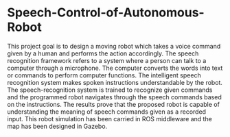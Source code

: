 # Speech-Control-of-Autonomous-Robot

This project goal is to design a moving robot which takes a voice command given by a human and performs the action accordingly. The speech recognition framework refers to a system where a person can talk to a computer through a microphone. The computer converts the words into text or commands to perform computer functions. The intelligent speech recognition system makes spoken instructions understandable by the robot. The speech-recognition system is trained to recognize given commands and the programmed robot navigates through the speech commands based on the instructions. The results prove that the proposed robot is capable of understanding the meaning of speech commands given as a recorded input. This robot simulation has been carried in ROS middleware and the map has been designed in Gazebo.

